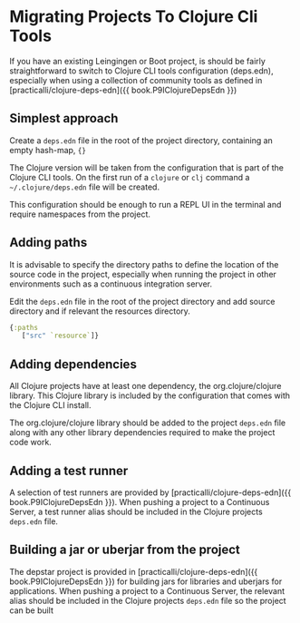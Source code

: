 # Migrating Projects To Clojure Cli Tools
If you have an existing Leingingen or Boot project, is should be fairly straightforward to switch to Clojure CLI tools configuration (deps.edn), especially when using a collection of community tools as defined in [practicalli/clojure-deps-edn]({{ book.P9IClojureDepsEdn }})

## Simplest approach
Create a `deps.edn` file in the root of the project directory, containing an empty hash-map, `{}`

The Clojure version will be taken from the configuration that is part of the Clojure CLI tools.  On the first run of a `clojure` or `clj` command a `~/.clojure/deps.edn` file will be created.

This configuration should be enough to run a REPL UI in the terminal and require namespaces from the project.

## Adding paths
It is advisable to specify the directory paths to define the location of the source code in the project, especially when running the project in other environments such as a continuous integration server.

Edit the `deps.edn` file in the root of the project directory and add source directory and if relevant the resources directory.

```clojure
{:paths
   ["src" `resource`]}
```

## Adding dependencies
All Clojure projects have at least one dependency, the org.clojure/clojure library.  This Clojure library is included by the configuration that comes with the Clojure CLI install.

The org.clojure/clojure library should be added to the project `deps.edn` file along with any other library dependencies required to make the project code work.


## Adding a test runner
A selection of test runners are provided by  [practicalli/clojure-deps-edn]({{ book.P9IClojureDepsEdn }}).  When pushing a project to a Continuous Server, a test runner alias should be included in the Clojure projects `deps.edn` file.


## Building a jar or uberjar from the project
The depstar project is provided in [practicalli/clojure-deps-edn]({{ book.P9IClojureDepsEdn }}) for building jars for libraries and uberjars for applications.  When pushing a project to a Continuous Server, the  relevant alias should be included in the Clojure projects `deps.edn` file so the project can be built
